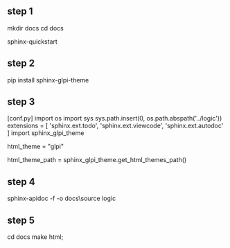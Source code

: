 step 1
------
mkdir docs
cd docs

sphinx-quickstart

step 2
------
pip install sphinx-glpi-theme


step 3
------
[conf.py]
import os
import sys
sys.path.insert(0, os.path.abspath('../logic'))
extensions = [
'sphinx.ext.todo',
'sphinx.ext.viewcode',
'sphinx.ext.autodoc'
]
import sphinx_glpi_theme

html_theme = "glpi"

html_theme_path = sphinx_glpi_theme.get_html_themes_path()

step 4
------
sphinx-apidoc -f -o docs\source logic


step 5
------
cd docs
make html;
